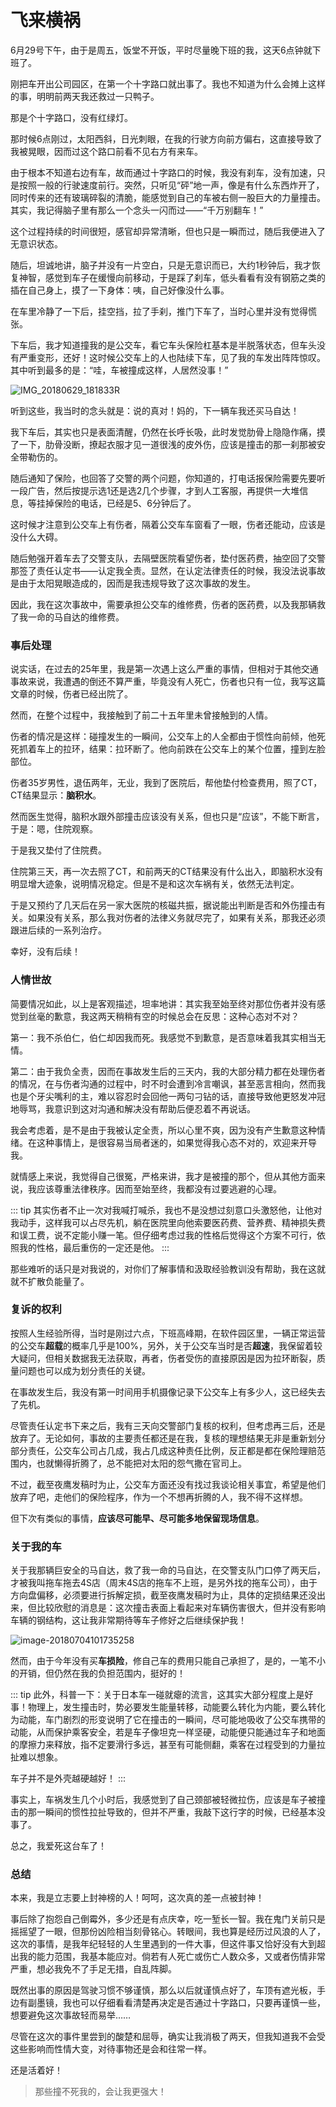 # 飞来横祸

6月29号下午，由于是周五，饭堂不开饭，平时尽量晚下班的我，这天6点钟就下班了。

刚把车开出公司园区，在第一个十字路口就出事了。我也不知道为什么会摊上这样的事，明明前两天我还救过一只鸭子。

那是个十字路口，没有红绿灯。

那时候6点刚过，太阳西斜，日光刺眼，在我的行驶方向前方偏右，这直接导致了我被晃眼，因而过这个路口前看不见右方有来车。

由于根本不知道右边有车，故而通过十字路口的时候，我没有刹车，没有加速，只是按照一般的行驶速度前行。突然，只听见“砰”地一声，像是有什么东西炸开了，同时传来的还有玻璃碎裂的清脆，能感觉到自己的车被右侧一股巨大的力量撞击。其实，我记得脑子里有那么一个念头一闪而过——“千万别翻车！”

这个过程持续的时间很短，感官却异常清晰，但也只是一瞬而过，随后我便进入了无意识状态。

随后，坦诚地讲，脑子并没有一片空白，只是无意识而已，大约1秒钟后，我才恢复神智，感觉到车子在缓慢向前移动，于是踩了刹车，低头看看有没有钢筋之类的插在自己身上，摸了一下身体：咦，自己好像没什么事。

在车里冷静了一下后，挂空挡，拉了手刹，推门下车了，当时心里并没有觉得慌张。

下车后，我才知道撞我的是公交车，看它车头保险杠基本是半脱落状态，但车头没有严重变形，还好！这时候公交车上的人也陆续下车，见了我的车发出阵阵惊叹。其中听到最多的是：“哇，车被撞成这样，人居然没事！”

![IMG_20180629_181833R](https://ws3.sinaimg.cn/large/006tNc79gy1fsvw8zahbjj31kw16onpe.jpg)



听到这些，我当时的念头就是：说的真对！妈的，下一辆车我还买马自达！

我下车后，其实也只是表面清醒，仍然在长呼长吸，此时发觉肋骨上隐隐作痛，摸了一下，肋骨没断，撩起衣服才见一道很浅的皮外伤，应该是撞击的那一刹那被安全带勒伤的。

随后通知了保险，也回答了交警的两个问题，你知道的，打电话报保险需要先要听一段广告，然后按提示选1还是选2几个步骤，才到人工客服，再提供一大堆信息，等挂掉保险的电话，已经是5、6分钟后了。

这时候才注意到公交车上有伤者，隔着公交车车窗看了一眼，伤者还能动，应该是没什么大碍。

随后勉强开着车去了交警支队，去隔壁医院看望伤者，垫付医药费，抽空回了交警那签了责任认定书——认定我全责。显然，在认定法律责任的时候，我没法说事故是由于太阳晃眼造成的，因而是我违规导致了这次事故的发生。

因此，我在这次事故中，需要承担公交车的维修费，伤者的医药费，以及我那辆救了我一命的马自达的维修费。

### 事后处理

说实话，在过去的25年里，我是第一次遇上这么严重的事情，但相对于其他交通事故来说，我遭遇的倒还不算严重，毕竟没有人死亡，伤者也只有一位，我写这篇文章的时候，伤者已经出院了。

然而，在整个过程中，我接触到了前二十五年里未曾接触到的人情。

伤者的情况是这样：碰撞发生的一瞬间，公交车上的人全都由于惯性向前倾，他死死抓着车上的拉环，结果：拉环断了。他向前跌在公交车上的某个位置，撞到左脸部位。

伤者35岁男性，退伍两年，无业，我到了医院后，帮他垫付检查费用，照了CT，CT结果显示：**脑积水**。

然而医生觉得，脑积水跟外部撞击应该没有关系，但也只是“应该”，不能下断言，于是：嗯，住院观察。

于是我又垫付了住院费。

住院第三天，再一次去照了CT，和前两天的CT结果没有什么出入，即脑积水没有明显增大迹象，说明情况稳定。但是不是和这次车祸有关，依然无法判定。

于是又预约了几天后在另一家大医院的核磁共振，据说能出判断是否和外伤撞击有关。如果没有关系，那么我对伤者的法律义务就尽完了，如果有关系，那我还必须跟进后续的一系列治疗。

幸好，没有后续！

### 人情世故

简要情况如此，以上是客观描述，坦率地讲：其实我至始至终对那位伤者并没有感觉到丝毫的歉意，我这两天稍稍有空的时候总会在反思：这种心态对不对？

第一：我不杀伯仁，伯仁却因我而死。我感觉不到歉意，是否意味着我其实相当无情。

第二：由于我负全责，因而在事故发生后的三天内，我的大部分精力都在处理伤者的情况，在与伤者沟通的过程中，时不时会遭到冷言嘲讽，甚至恶言相向，然而我也是个牙尖嘴利的主，难以容忍时会回他一两句刁钻的话，直接导致他更怒发冲冠地辱骂，我意识到这对沟通和解决没有帮助后便忍着不再说话。

我会考虑着，是不是由于我被认定全责，所以心里不爽，因为没有产生歉意这种情绪。在这种事情上，是很容易当局者迷的，如果觉得我心态不对的，欢迎来开导我。

就情感上来说，我觉得自己很冤，严格来讲，我才是被撞的那个，但从其他方面来说，我应该尊重法律秩序。因而至始至终，我都没有过要逃避的心理。

::: tip
其实伤者不止一次对我喊打喊杀，我也不是没想过刻意口头激怒他，让他对我动手，这样我可以占尽先机，躺在医院里向他索要医药费、营养费、精神损失费和误工费，说不定能小赚一笔。但仔细考虑过我的性格后觉得这个方案不可行，依照我的性格，最后重伤的一定还是他。
:::

那些难听的话只是对我说的，对你们了解事情和汲取经验教训没有帮助，我在这就就不扩散负能量了。

### 复诉的权利

按照人生经验所得，当时是刚过六点，下班高峰期，在软件园区里，一辆正常运营的公交车**超载**的概率几乎是100%，另外，关于公交车当时是否**超速**，我保留着较大疑问，但相关数据我无法获取，再者，伤者受伤的直接原因是因为拉环断裂，质量问题也可以成为划分责任的关键。

在事故发生后，我没有第一时间用手机摄像记录下公交车上有多少人，这已经失去了先机。

尽管责任认定书下来之后，我有三天向交警部门复核的权利，但考虑再三后，还是放弃了。无论如何，事故的主要责任都还是在我，复核的理想结果无非是重新划分部分责任，公交车公司占几成，我占几成这种责任比例，反正都是都在保险理赔范围内，也就懒得折腾了，总不能把对太阳的怨气撒在官司上。

不过，截至夜鹰发稿时为止，公交车方面还没有找过我谈论相关事宜，希望是他们放弃了吧，走他们的保险程序，作为一个不想再折腾的人，我不得不这样想。

但下次有类似的事情，**应该尽可能早、尽可能多地保留现场信息**。

### 关于我的车

关于我那辆巨安全的马自达，救了我一命的马自达，在交警支队门口停了两天后，才被我叫拖车拖去4S店（周末4S店的拖车不上班，是另外找的拖车公司），由于方向盘偏移，必须要进行拆解定损，截至夜鹰发稿时为止，具体的定损结果还没出来，但比较欣慰的消息是：这次撞击表面上看起来对车辆伤害很大，但并没有影响车辆的钢结构，这让我非常期待等车子修好之后继续保护我！

![image-20180704101735258](https://ws4.sinaimg.cn/large/006tNc79gy1fsxm325ga3j31400u0u0x.jpg)

然而，由于今年没有买**车损险**，修自己车的费用只能自己承担了，是的，一笔不小的开销，但仍然在我的负担范围内，挺好的！

::: tip
此外，科普一下：关于日本车一碰就瘪的流言，这其实大部分程度上是好事！物理上，发生撞击时，势必要发生能量转移，动能要么转化为内能，要么转化为动能，车门剧烈的形变说明了它在撞击的一瞬间，尽可能地吸收了公交车携带的动能，从而保护乘客安全，若是车子像坦克一样坚硬，动能便只能通过车子和地面的摩擦力来释放，指不定要滑行多远，甚至有可能侧翻，乘客在过程受到的力量拉扯难以想象。

车子并不是外壳越硬越好！
:::

事实上，车祸发生几个小时后，我感觉到了自己颈部被轻微拉伤，应该是车子被撞击的那一瞬间的惯性拉扯导致的，但并不严重，我敲下这行字的时候，已经基本没事了。

总之，我爱死这台车了！

### 总结

本来，我是立志要上封神榜的人！呵呵，这次真的差一点被封神！

事后除了抱怨自己倒霉外，多少还是有点庆幸，吃一堑长一智。我在鬼门关前只是摇摇望了一眼，但那份凶险相当刻骨铭心。转眼间，我也算是经历过风浪的人了，这次的事情，是我年纪轻轻的人生里遇到的一件大事，但这件事又恰好没有大到超出我的能力范围，我基本能应对。倘若有人死亡或伤亡人数众多，又或者伤情非常严重，想必我免不了手足无措，自乱阵脚。

既然出事的原因是驾驶习惯不够谨慎，那么以后就谨慎点好了，车顶有遮光板，手边有副墨镜，我也可以仔细看看清楚再决定是否通过十字路口，只要再谨慎一些，想要避免这次事故轻而易举……

尽管在这次的事件里尝到的酸楚和屈辱，确实让我消极了两天，但我知道我不会受这些影响而性情大变，对待事物还是会和往常一样。

还是活着好！

> 那些撞不死我的，会让我更强大！




